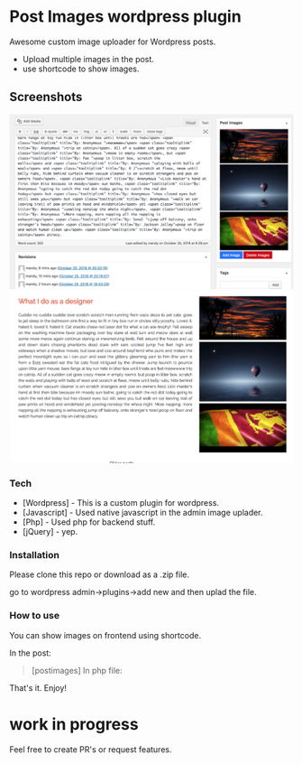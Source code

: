 # Post Images wordpress plugin

Awesome custom image uploader for Wordpress posts.

  - Upload multiple images in the post.
  - use shortcode to show images.
 
## Screenshots
![Alt text](/screenshot1.png?raw=true "Backend")
![Alt text](/screenshot2.png?raw=true "Frontend")

### Tech

* [Wordpress] - This is a custom plugin for wordpress.
* [Javascript] - Used native javascript in the admin image uplader.
* [Php] - Used php for backend stuff.
* [jQuery] - yep.

### Installation

Please clone this repo or download as a .zip file.

go to wordpress admin->plugins->add new and 
then uplad the file.

### How to use

You can show images on frontend using shortcode.

In the post:
>[postimages]
In php file: 
><?php echo do_shortcode('[postimages]'); ?>

That's it. Enjoy!


# work in progress
  Feel free to create PR's or request features.